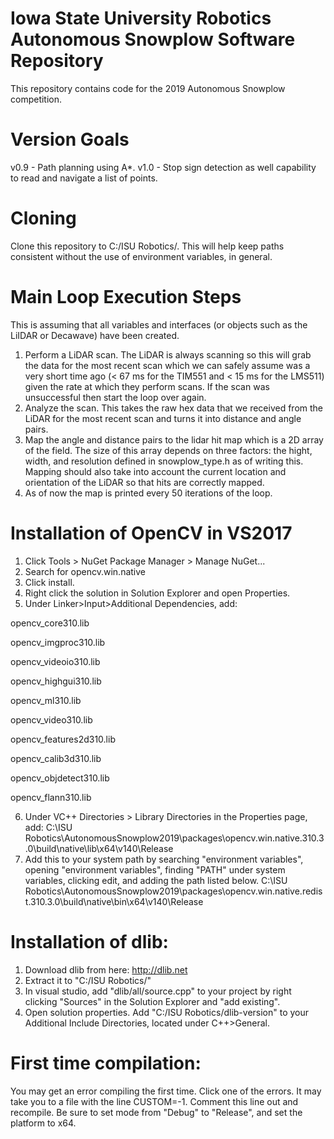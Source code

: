 # Iowa State University Robotics Autonomous Snowplow Software Repository
This repository contains code for the 2019 Autonomous Snowplow competition.
# Version Goals
v0.9 - Path planning using A*.
v1.0 - Stop sign detection as well capability to read and navigate a list of points.
# Cloning
Clone this repository to C:/ISU Robotics/.  This will help keep paths consistent without the use of environment variables, in general.
# Main Loop Execution Steps
This is assuming that all variables and interfaces (or objects such as the LiIDAR or Decawave) have been created.
1. Perform a LiDAR scan. The LiDAR is always scanning so this will grab the data for the most recent scan which we can safely assume was a very short time ago (< 67 ms for the TIM551 and < 15 ms for the LMS511) given the rate at which they perform scans. If the scan was unsuccessful then start the loop over again. 
2. Analyze the scan. This takes the raw hex data that we received from the LiDAR for the most recent scan and turns it into distance and angle pairs. 
3. Map the angle and distance pairs to the lidar hit map which is a 2D array of the field. The size of this array depends on three factors: the hight, width, and resolution defined in snowplow_type.h as of writing this. Mapping should also take into account the current location and orientation of the LiDAR so that hits are correctly mapped.
4. As of now the map is printed every 50 iterations of the loop.


# Installation of OpenCV in VS2017
1. Click Tools > NuGet Package Manager > Manage NuGet...
2. Search for opencv.win.native
3. Click install.
4. Right click the solution in Solution Explorer and open Properties.
5. Under Linker>Input>Additional Dependencies, add:

opencv_core310.lib

opencv_imgproc310.lib

opencv_videoio310.lib

opencv_highgui310.lib

opencv_ml310.lib

opencv_video310.lib

opencv_features2d310.lib

opencv_calib3d310.lib

opencv_objdetect310.lib

opencv_flann310.lib

6. Under VC++ Directories > Library Directories in the Properties page, add:
C:\ISU Robotics\AutonomousSnowplow2019\packages\opencv.win.native.310.3.0\build\native\lib\x64\v140\Release
7. Add this to your system path by searching "environment variables", opening "environment variables", finding "PATH" under system variables, clicking edit, and adding the path listed below.
C:\ISU Robotics\AutonomousSnowplow2019\packages\opencv.win.native.redist.310.3.0\build\native\bin\x64\v140\Release

# Installation of dlib:
1. Download dlib from here: http://dlib.net
2. Extract it to "C:/ISU Robotics/"
3. In visual studio, add "dlib/all/source.cpp" to your project by right clicking "Sources" in the Solution Explorer and "add existing".
4. Open solution properties.  Add "C:/ISU Robotics/dlib-version" to your Additional Include Directories, located under C++>General.

# First time compilation:
You may get an error compiling the first time.  Click one of the errors.  It may take you to a file with the line CUSTOM=-1.  Comment this line out and recompile.
Be sure to set mode from "Debug" to "Release", and set the platform to x64.
